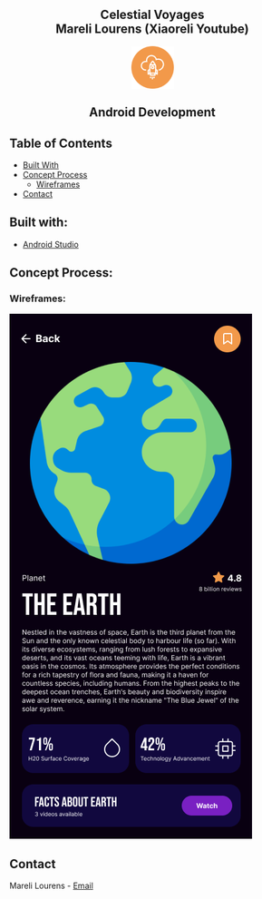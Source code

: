 ## <p align="center" style="text-decoration: none !important;padding:0;margin:0;">Celestial Voyages<br> Mareli Lourens (Xiaoreli Youtube)</p>

<p align="center">
  <img src="./README/Icon.png" height="75" style="display: block; margin: 0 auto;">
</p>

## <p align="center" style="text-decoration: none !important;padding:0;margin:0;">Android Development</p>

## Table of Contents


* [Built With](#built-with)
* [Concept Process](#concept-process)
   * [Wireframes](#wireframes)
* [Contact](#contact)

## Built with:

* <a href="https://developer.android.com/studio?gad_source=1&gclid=Cj0KCQjwpZWzBhC0ARIsACvjWRMv1GIqEx_Hpotae74M_V_daDK00r_rgXMciTc86EaOC22wiMCtOYMaAmL6EALw_wcB&gclsrc=aw.ds">Android Studio</a>

## Concept Process:


### Wireframes:

![Details_Screen](./README/wireframe.png)


## Contact
Mareli Lourens - [Email](mailto:221119@virtualwindow.co.za)